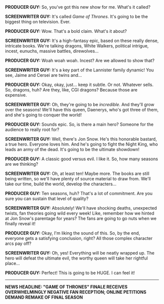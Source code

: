 **PRODUCER GUY:** So, you've got this new show for me. What's it called?

**SCREENWRITER GUY:** It's called *Game of Thrones*. It's going to be the biggest thing on television. Ever.

**PRODUCER GUY:** Wow. That's a bold claim. What's it about?

**SCREENWRITER GUY:** It's a high-fantasy epic, based on these really dense, intricate books. We're talking dragons, White Walkers, political intrigue, incest, eunuchs, massive battles, direwolves...

**PRODUCER GUY:** Woah woah woah. Incest? Are we allowed to show that?

**SCREENWRITER GUY:** It's a key part of the Lannister family dynamic! You see, Jaime and Cersei are twins and...

**PRODUCER GUY:** Okay, okay, just... keep it subtle. Or not. Whatever sells. So, dragons, huh? Are they, like, CGI dragons? Because those are expensive.

**SCREENWRITER GUY:** Oh, they're going to be *incredible*. And they'll grow over the seasons! We'll have this queen, Daenerys, who's got three of them, and she's going to conquer the world!

**PRODUCER GUY:** Sounds epic. So, is there a main hero? Someone for the audience to really root for?

**SCREENWRITER GUY:** Well, there's Jon Snow. He's this honorable bastard, a true hero. Everyone loves him. And he's going to fight the Night King, who leads an army of the dead. It's going to be the ultimate showdown!

**PRODUCER GUY:** A classic good versus evil. I like it. So, how many seasons are we thinking?

**SCREENWRITER GUY:** Oh, at least ten! Maybe more. The books are still being written, so we'll have plenty of source material to draw from. We'll take our time, build the world, develop the characters...

**PRODUCER GUY:** Ten seasons, huh? That's a lot of commitment. Are you sure you can sustain that level of quality?

**SCREENWRITER GUY:** Absolutely! We'll have shocking deaths, unexpected twists, fan theories going wild every week! Like, remember how we hinted at Jon Snow's parentage for years? The fans are going to go nuts when we finally reveal it!

**PRODUCER GUY:** Okay, I'm liking the sound of this. So, by the end, everyone gets a satisfying conclusion, right? All those complex character arcs pay off?

**SCREENWRITER GUY:** Oh, yes! Everything will be neatly wrapped up. The hero will defeat the ultimate evil, the worthy queen will take her rightful place...

**PRODUCER GUY:** Perfect! This is going to be HUGE. I can feel it!

---

**NEWS HEADLINE: "GAME OF THRONES" FINALE RECEIVES OVERWHELMINGLY NEGATIVE FAN RECEPTION; ONLINE PETITIONS DEMAND REMAKE OF FINAL SEASON**